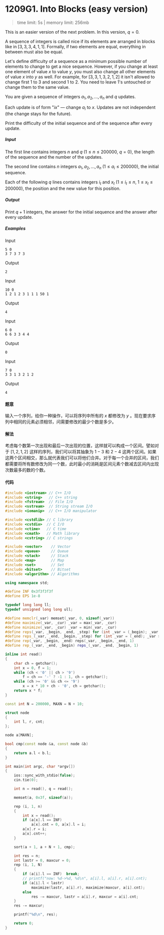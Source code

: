 # 1209G1. Into Blocks (easy version)

> time limit: 5s | memory limit: 256mb

This is an easier version of the next problem. In this version, $q=0$.

A sequence of integers is called nice if its elements are arranged in blocks like in $[3,3,3,4,1,1]$. Formally, if two elements are equal, everything in between must also be equal.

Let's define difficulty of a sequence as a minimum possible number of elements to change to get a nice sequence. However, if you change at least one element of value $x$ to value $y$, you must also change all other elements of value $x$ into $y$ as well. For example, for $[3,3,1,3,2,1,2]$ it isn't allowed to change first $1$ to $3$ and second $1$ to $2$. You need to leave $1$'s untouched or change them to the same value.

You are given a sequence of integers $a_1,a_2,...,a_n$ and $q$ updates.

Each update is of form "$i x$" — change $a_i$ to $x$. Updates are not independent (the change stays for the future).

Print the difficulty of the initial sequence and of the sequence after every update.

##### Input

The first line contains integers $n$ and $q$ ($1 \leq n \leq 200000$, $q=0$), the length of the sequence and the number of the updates.

The second line contains $n$ integers $a_1,a_2,...,a_n$ ($1 \leq a_i \leq 200000$), the initial sequence.

Each of the following $q$ lines contains integers $i_t$ and $x_t$ ($1 \leq i_t \leq n$, $1 \leq x_t \leq 200000$), the position and the new value for this position.

##### Output

Print $q+1$ integers, the answer for the initial sequence and the answer after every update.

##### Examples

Input
```text
5 0
3 7 3 7 3
```
Output
```text
2
```

Input
```text
10 0
1 2 1 2 3 1 1 1 50 1
```
Output
```text
4
```

Input
```text
6 0
6 6 3 3 4 4
```
Output
```text
0
```

Input
```text
7 0
3 3 1 3 2 1 2
```
Output
```text
4
```

#### 题意

输入一个序列，给你一种操作，可以将序列中所有的 $x$ 都修改为 $y$ 。现在要求序列中相同的元素必须相邻，问需要修改的最少个数是多少。

#### 解法

考虑每个数第一次出现和最后一次出现的位置，这样就可以构成一个区间。譬如对于 $[1,2,1,2]$ 这样的序列，我们可以将其抽象为 $1-3$ 和 $2-4$ 这两个区间。如果这两个区间相交，那么就代表我们可以将他们合并。对于每一个合并的区间，我们都需要将所有数修改为同一个数，此时最小的消耗是区间元素个数减去区间内出现次数最多的数的个数。

#### 代码

```cpp
#include <iostream> // C++ I/O
#include <string>   // C++ string
#include <fstream>  // File I/O
#include <sstream>  // String stream I/O
#include <iomanip>  // C++ I/O manipulator

#include <cstdlib> // C library
#include <cstdio>  // C I/O
#include <ctime>   // C time
#include <cmath>   // Math library
#include <cstring> // C strings

#include <vector>    // Vector
#include <queue>     // Queue
#include <stack>     // Stack
#include <map>       // Map
#include <set>       // Set
#include <bitset>    // Bitset
#include <algorithm> // Algorithms

using namespace std;

#define INF 0x3f3f3f3f
#define EPS 1e-8

typedef long long ll;
typedef unsigned long long ull;

#define memclr(_var) memset(_var, 0, sizeof(_var))
#define maximize(_var, _cur) _var = max(_var, _cur)
#define minimize(_var, _cur) _var = min(_var, _cur)
#define reps(_var, _begin, _end, _step) for (int _var = (_begin); _var <= (_end); _var += (_step))
#define reps_(_var, _end, _begin, _step) for (int _var = (_end); _var >= (_begin); _var -= (_step))
#define rep(_var, _begin, _end) reps(_var, _begin, _end, 1)
#define rep_(_var, _end, _begin) reps_(_var, _end, _begin, 1)

inline int read()
{
    char ch = getchar();
    int x = 0, f = 1;
    while (ch < '0' || ch > '9')
        f = ch == '-' ? -1 : 1, ch = getchar();
    while (ch >= '0' && ch <= '9')
        x = x * 10 + ch - '0', ch = getchar();
    return x * f;
}

const int N = 200000, MAXN = N + 10;

struct node
{
    int l, r, cnt;
};

node a[MAXN];

bool cmp(const node &a, const node &b)
{
    return a.l < b.l;
}

int main(int argc, char *argv[])
{
    ios::sync_with_stdio(false);
    cin.tie(0);

    int n = read(), q = read();

    memset(a, 0x3f, sizeof(a));

    rep (i, 1, n)
    {
        int x = read();
        if (a[x].l == INF)
            a[x].cnt = 0, a[x].l = i;
        a[x].r = i;
        a[x].cnt++;
    }

    sort(a + 1, a + N + 1, cmp);

    int res = n;
    int lastr = 0, maxcur = 0;
    rep (i, 1, N)
    {
        if (a[i].l == INF)  break;
        // printf("now: %d->%d, %d\n", a[i].l, a[i].r, a[i].cnt);
        if (a[i].l < lastr)
            maximize(lastr, a[i].r), maximize(maxcur, a[i].cnt);
        else
            res -= maxcur, lastr = a[i].r, maxcur = a[i].cnt;
    }
    res -= maxcur;

    printf("%d\n", res);

    return 0;
}
```